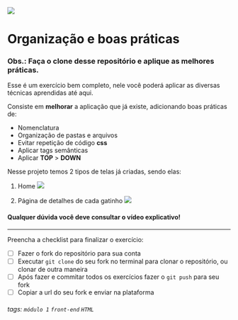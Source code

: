 ![](https://i.imgur.com/xG74tOh.png)

# Organização e boas práticas

### Obs.: Faça o clone desse repositório e aplique as melhores práticas.


Esse é um exercício bem completo, nele você poderá aplicar as diversas técnicas aprendidas até aqui.


Consiste em **melhorar** a aplicação que já existe, adicionando boas práticas de:

- Nomenclatura
- Organização de pastas e arquivos
- Evitar repetição de código **css**
- Aplicar tags semânticas
- Aplicar **TOP** > **DOWN**


Nesse projeto temos 2 tipos de telas já criadas, sendo elas:
1. Home
![](https://i.imgur.com/xdXOYrd.png)

2. Página de detalhes de cada gatinho
![](https://i.imgur.com/J6mgW70.png)


#### Qualquer dúvida você deve consultar o vídeo explicativo!
  
---

Preencha a checklist para finalizar o exercício:
-   [ ] Fazer o fork do repositório para sua conta
-   [ ] Executar `git clone` do seu fork no terminal para clonar o repositório, ou clonar de outra maneira
-   [ ] Após fazer e commitar todos os exercícios fazer o `git push` para seu fork
-   [ ] Copiar a url do seu fork e enviar na plataforma

###### tags: `módulo 1` `front-end` `HTML`
